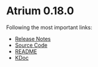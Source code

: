 # Atrium 0.18.0

Following the most important links:
- [Release Notes](https://github.com/robstoll/atrium/releases/tag/v0.18.0)
- [Source Code](https://github.com/robstoll/atrium/tree/v0.18.0)
- [README](https://github.com/robstoll/atrium/blob/v0.18.0/README.md)
- [KDoc](doc)